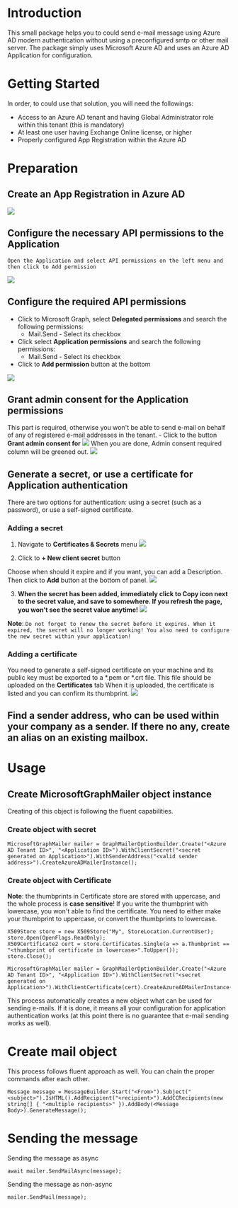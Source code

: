 # Introduction 
This small package helps you to could send e-mail message using Azure AD modern authentication without using a preconfigured smtp or other mail server. The package simply uses Microsoft Azure AD and uses an Azure AD Application for configuration.

# Getting Started
In order, to could use that solution, you will need the followings:
- Access to an Azure AD tenant and having Global Administrator role within this tenant (this is mandatory)
- At least one user having Exchange Online license, or higher
- Properly configured App Registration within the Azure AD

# Preparation
## Create an App Registration in Azure AD
![](https://raw.githubusercontent.com/vargasol/Microsoft-Graph-Mailer/master/MicrosoftGraphMailer/Images/img1.jpg)
## Configure the necessary API permissions to the Application
    
    Open the Application and select API permissions on the left menu and then click to Add permission
![](https://raw.githubusercontent.com/vargasol/Microsoft-Graph-Mailer/master/MicrosoftGraphMailer/Images/img2.jpg)
## Configure the required API permissions
- Click to Microsoft Graph, select **Delegated permissions** and search the following permissions:
    - Mail.Send - Select its checkbox
- Click select **Application permissions** and search the following permissions:
    - Mail.Send - Select its checkbox
- Click to **Add permission** button at the bottom

![](https://raw.githubusercontent.com/vargasol/Microsoft-Graph-Mailer/master/MicrosoftGraphMailer/Images/img3.jpg)
## Grant admin consent for the Application permissions
This part is required, otherwise you won't be able to send e-mail on behalf of any of registered e-mail addresses in the tenant.
    - Click to the button **Grant admin consent for <your tenant name>**
![](https://raw.githubusercontent.com/vargasol/Microsoft-Graph-Mailer/master/MicrosoftGraphMailer/Images/img4.jpg)
When you are done, Admin consent required column will be greened out.
![](https://raw.githubusercontent.com/vargasol/Microsoft-Graph-Mailer/master/MicrosoftGraphMailer/Images/img5.jpg)
## Generate a secret, or use a certificate for Application authentication
There are two options for authentication: using a secret (such as a password), or use a self-signed certificate.
### Adding a secret
1. Navigate to **Certificates & Secrets** menu
![](https://raw.githubusercontent.com/vargasol/Microsoft-Graph-Mailer/master/MicrosoftGraphMailer/Images/img6.jpg)

2. Click to **+ New client secret** button

Choose when should it expire and if you want, you can add a Description. Then click to **Add** button at the bottom of panel.
![](https://raw.githubusercontent.com/vargasol/Microsoft-Graph-Mailer/master/MicrosoftGraphMailer/Images/img7.jpg)

3. **When the secret has been added, immediately click to Copy icon next to the secret value, and save to somewhere. If you refresh the page, you won't see the secret value anytime!**
![](https://raw.githubusercontent.com/vargasol/Microsoft-Graph-Mailer/master/MicrosoftGraphMailer/Images/img8.jpg)

**Note**: `Do not forget to renew the secret before it expires. When it expired, the secret will no longer working! You also need to configure the new secret within your application!`

### Adding a certificate

You need to generate a self-signed certificate on your machine and its public key must be exported to a *.pem or *.crt file. This file should be uploaded on the **Certificates** tab
When it is uploaded, the certificate is listed and you can confirm its thumbprint.
![](https://raw.githubusercontent.com/vargasol/Microsoft-Graph-Mailer/master/MicrosoftGraphMailer/Images/img9.jpg)

## Find a sender address, who can be used within your company as a sender. If there no any, create an alias on an existing mailbox.

# Usage
## Create MicrosoftGraphMailer object instance
Creating of this object is following the fluent capabilities.

### Create object with secret
```
MicrosoftGraphMailer mailer = GraphMailerOptionBuilder.Create("<Azure AD Tenant ID>", "<Application ID>").WithClientSecret("<secret generated on Application>").WithSenderAddress("<valid sender address>").CreateAzureADMailerInstance();
```


### Create object with Certificate
**Note**: the thumbprints in Certificate store are stored with uppercase, and the whole process is **case sensitive**! If you write the thumbprint with lowercase, you won't able to find the certificate. You need to either make your thumbprint to uppercase, or convert the thumbprints to lowercase. 
```
X509Store store = new X509Store("My", StoreLocation.CurrentUser);
store.Open(OpenFlags.ReadOnly);
X509Certificate2 cert = store.Certificates.Single(a => a.Thumbprint == "<thumbprint of certificate in lowercase>".ToUpper());
store.Close();

MicrosoftGraphMailer mailer = GraphMailerOptionBuilder.Create("<Azure AD Tenant ID>", "<Application ID>").WithClientSecret("<secret generated on Application>").WithClientCertificate(cert).CreateAzureADMailerInstance();
```
This process automatically creates a new object what can be used for sending e-mails. If it is done, it means all your configuration for application authentication works (at this point there is no guarantee that e-mail sending works as well).

# Create mail object
This process follows fluent approach as well. You can chain the proper commands after each other.

```
Message message = MessageBuilder.Start("<From>").Subject("<subject>").IsHTML().AddRecipient("<recipient>").AddCCRecipients(new string[] { "<multiple recipients>" }).AddBody(<Message Body>).GenerateMessage();
```

# Sending the message

Sending the message as async
```
await mailer.SendMailAsync(message);
```

Sending the message as non-async
```
mailer.SendMail(message);
```
















